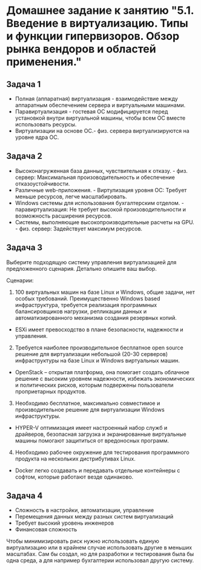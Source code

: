 
# Домашнее задание к занятию "5.1. Введение в виртуализацию. Типы и функции гипервизоров. Обзор рынка вендоров и областей применения."

## Задача 1

- Полная (аппаратная) виртуализация - взаимодействие между аппаратным обеспечением сервера и виртуальными машинами.
- Паравиртуализация -  гостевая ОС модифицируется перед установкой внутри виртуальной машины, чтобы всем ОС вместе использовать ресурсы. 
- Виртуализации на основе ОС.- физ. сервера виртуализируются на уровне ядра ОС.

## Задача 2

- Высоконагруженная база данных, чувствительная к отказу. - физ. сервер: Максимальная произоводительность и обеспечение отказоустойчивости.
- Различные web-приложения. - Виртулизация уровня ОС: Требует меньше ресурсов, легче масштабировать.
- Windows системы для использования бухгалтерским отделом. - паравиртуализация: Не требует высокой произоводительности и возможность расширения ресурсов.
- Системы, выполняющие высокопроизводительные расчеты на GPU. - физ. сервер: Задействует максимум ресурсов.

## Задача 3

Выберите подходящую систему управления виртуализацией для предложенного сценария. Детально опишите ваш выбор.

Сценарии:

1. 100 виртуальных машин на базе Linux и Windows, общие задачи, нет особых требований. Преимущественно Windows based инфраструктура, требуется реализация программных балансировщиков нагрузки, репликации данных и автоматизированного механизма создания резервных копий.
- ESXi имеет превосходство в плане безопасности, надежности и управления. 

2. Требуется наиболее производительное бесплатное open source решение для виртуализации небольшой (20-30 серверов) инфраструктуры на базе Linux и Windows виртуальных машин.
- OpenStack – открытая платформа, она помогает создать облачное решение с высоким уровнем надежности, избежать экономических и политических рисков, которым подвержены пользователи проприетарных продуктов.

3. Необходимо бесплатное, максимально совместимое и производительное решение для виртуализации Windows инфраструктуры.
- HYPER-V оптимизация имеет настроенный набор служб и драйверов, безопасная загрузка и экранированные виртуальные машины помогают защититься от вредоносных программ.
4. Необходимо рабочее окружение для тестирования программного продукта на нескольких дистрибутивах Linux.
- Docker легко создавать и передавать отдельные контейнеры с софтом, которые работают везде одинаково.

## Задача 4

- Сложность в настройки, автоматизации, управление 
- Перемещения данных между разных систем виртуализаций
- Требует высокий уровень инженеров
- Финансовая сложность 

Чтобы минимизировать риск нужно использовать единую виртуализацию или в крайнем случае использовать другие в меньших масштабах.  Сам бы создал, но для разработки и тестирования была бы одна среда, а для например бухгалтерии использовал другую систему. 
